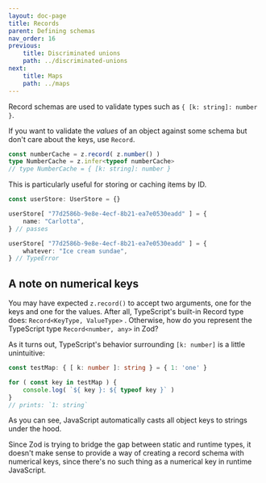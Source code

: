 ```yaml
---
layout: doc-page
title: Records
parent: Defining schemas
nav_order: 16
previous:
    title: Discriminated unions
    path: ../discriminated-unions
next:
    title: Maps
    path: ../maps
---
```


Record schemas are used to validate types such as `{ [k: string]: number }`.

If you want to validate the _values_ of an object against some schema but don't care about the keys, use `Record`.

```ts
const numberCache = z.record( z.number() )
type NumberCache = z.infer<typeof numberCache>
// type NumberCache = { [k: string]: number }
```

This is particularly useful for storing or caching items by ID.

```ts
const userStore: UserStore = {}

userStore[ "77d2586b-9e8e-4ecf-8b21-ea7e0530eadd" ] = {
    name: "Carlotta",
} // passes

userStore[ "77d2586b-9e8e-4ecf-8b21-ea7e0530eadd" ] = {
    whatever: "Ice cream sundae",
} // TypeError
```

## A note on numerical keys

You may have expected `z.record()` to accept two arguments, one for the keys and one for the values. After all, TypeScript's built-in Record type does: `Record<KeyType, ValueType>` . Otherwise, how do you represent the TypeScript type `Record<number, any>` in Zod?

As it turns out, TypeScript's behavior surrounding `[k: number]` is a little unintuitive:

```ts
const testMap: { [ k: number ]: string } = { 1: 'one' }

for ( const key in testMap ) {
    console.log( `${ key }: ${ typeof key }` )
}
// prints: `1: string`
```

As you can see, JavaScript automatically casts all object keys to strings under the hood.

Since Zod is trying to bridge the gap between static and runtime types, it doesn't make sense to provide a way of creating a record schema with numerical keys, since there's no such thing as a numerical key in runtime JavaScript.